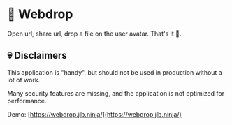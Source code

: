 # 🛜 Webdrop

<!--<SHORT-PRESENTATION>-->
Open url, share url, drop a file on the user avatar. That's it 🚀.
<!--</SHORT-PRESENTATION>-->

## 💀 Disclaimers
This application is "handy", but should not be used in production without a lot of work.

Many security features are missing, and the application is not optimized for performance.



Demo: [https://webdrop.jlb.ninja/](https://webdrop.jlb.ninja/)
